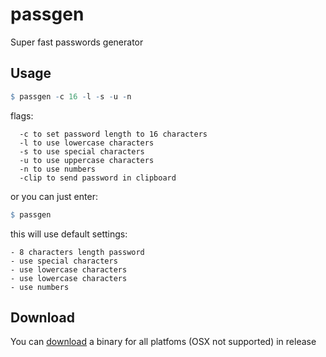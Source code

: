 # passgen
Super fast passwords generator

## Usage

  ```r
  $ passgen -c 16 -l -s -u -n
  ```
  flags:

      -c to set password length to 16 characters
      -l to use lowercase characters
      -s to use special characters
      -u to use uppercase characters
      -n to use numbers
      -clip to send password in clipboard

  or you can just enter:
  ```r
  $ passgen
  ```
  this will use default settings:

    - 8 сharacters length password
    - use special characters
    - use lowercase characters
    - use lowercase characters
    - use numbers

## Download

  You can [download](https://github.com/Out-Of-Mind/passgen/releases/tag/v.2.0) a binary for all platfoms (OSX not supported) in release
